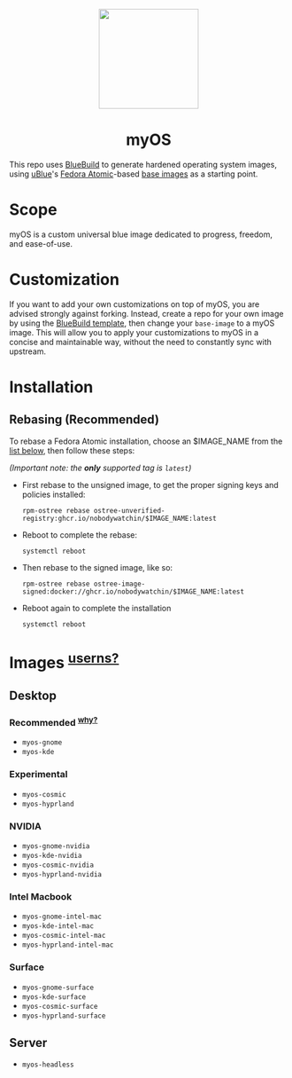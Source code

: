 <p align="center">
  <a href="https://github.com/nobodywatchin/myOS">
    <img src="https://github.com/nobodywatchin/myOS/files/shared/usr/share/pixmaps/system-logo-white.png" href="https://github.com/nobodywatchin/myOS" width=180 />
  </a>
</p>

<h1 align="center">myOS</h1>

This repo uses [BlueBuild](https://blue-build.org/) to generate hardened operating system images, using [uBlue](https://universal-blue.org)'s [Fedora Atomic](https://fedoraproject.org/atomic-desktops/)-based [base images](https://github.com/orgs/ublue-os/packages?repo_name=main) as a starting point. 

# Scope

myOS is a custom universal blue image dedicated to progress, freedom, and ease-of-use.

# Customization

If you want to add your own customizations on top of myOS, you are advised strongly against forking. Instead, create a repo for your own image by using the [BlueBuild template](https://github.com/blue-build/template), then change your `base-image` to a myOS image. This will allow you to apply your customizations to myOS in a concise and maintainable way, without the need to constantly sync with upstream. 

# Installation

## Rebasing (Recommended)

To rebase a Fedora Atomic installation, choose an $IMAGE_NAME from the [list below](README.md#images-userns), then follow these steps:

*(Important note: the **only** supported tag is `latest`)*

- First rebase to the unsigned image, to get the proper signing keys and policies installed:
  ```
  rpm-ostree rebase ostree-unverified-registry:ghcr.io/nobodywatchin/$IMAGE_NAME:latest
  ```
- Reboot to complete the rebase:
  ```
  systemctl reboot
  ```
- Then rebase to the signed image, like so:
  ```
  rpm-ostree rebase ostree-image-signed:docker://ghcr.io/nobodywatchin/$IMAGE_NAME:latest
  ```
- Reboot again to complete the installation
  ```
  systemctl reboot
  ```

# Images <sup>[userns?](USERNS.md)</sup>
## Desktop
### Recommended <sup>[why?](RECOMMENDED.md)</sup>
- `myos-gnome`
- `myos-kde`
### Experimental
- `myos-cosmic`
- `myos-hyprland`
### NVIDIA 
- `myos-gnome-nvidia`
- `myos-kde-nvidia`
- `myos-cosmic-nvidia`
- `myos-hyprland-nvidia`
### Intel Macbook
- `myos-gnome-intel-mac`
- `myos-kde-intel-mac`
- `myos-cosmic-intel-mac`
- `myos-hyprland-intel-mac`
### Surface 
- `myos-gnome-surface`
- `myos-kde-surface`
- `myos-cosmic-surface`
- `myos-hyprland-surface`
## Server
- `myos-headless`
